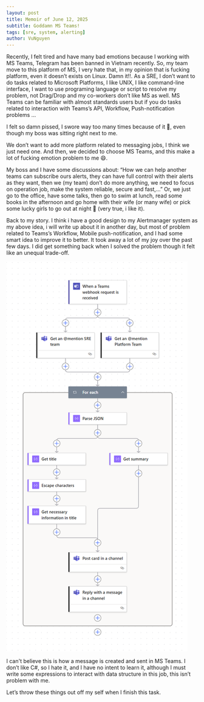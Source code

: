 ```yaml
---
layout: post
title: Memoir of June 12, 2025
subtitle: Goddamn MS Teams!  
tags: [sre, system, alerting]
author: VuNguyen
---
```


Recently, I felt tired and have many bad emotions because I working with MS Teams, Telegram has been banned in Vietnam recently. So, my team move to this platform of MS, I very hate that, in my opinion that is fucking platform, even it doesn’t exists on Linux. Damn it!!. As a SRE, I don’t want to do tasks related to Microsoft Platforms, I like UNIX, I like command-line interface, I want to use programing language or script to resolve my problem, not Drag/Drop and my co-workers don’t like MS as well. MS Teams can be familiar with almost standards users but if you do tasks related to interaction with Teams’s API, Workflow, Push-notification problems …

I felt so damn pissed, I swore way too many times because of it 🙂, even though my boss was sitting right next to me.

We don’t want to add more platform related to messaging jobs, I think we just need one. And then, we decided to choose MS Teams, and this make a lot of fucking emotion problem to me 😄.

My boss and I have some discussions about: “How we can help another teams can subscribe ours alerts, they can have full control with their alerts as they want, then we (my team) don’t do more anything, we need to focus on operation job, make the system reliable, secure and fast,…” Or, we just go to the office, have some talks, then go to swim at lunch, read some books in the afternoon and go home with their wife (or many wife) or pick some lucky girls to go out at night 🥰 (very true, i like it).

Back to my story. I think i have a good design to my Alertmanager system as my above idea, i will write up about it in another day, but most of problem related to Teams’s Workflow, Mobile push-notification, and I had some smart idea to improve it to better. It took away a lot of my joy over the past few days. I did get something back when I solved the problem though it felt like an unequal trade-off.

![fucked workflow](/assets/img/ms_team_workflow.png)

I can't believe this is how a message is created and sent in MS Teams. I don’t like C#, so I hate it, and I have no intent to learn it, although I must write some expressions to interact with data structure in this job, this isn’t problem with me.

Let’s throw these things out off my self when I finish this task.
